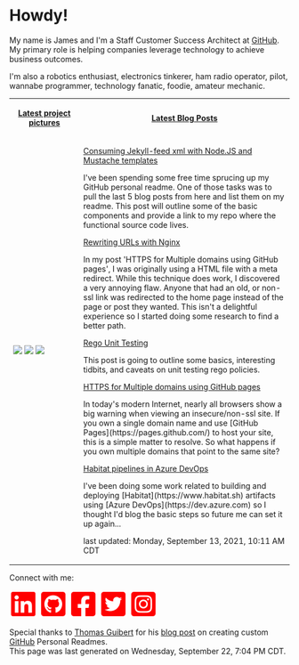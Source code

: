 # Howdy!

<p>My name is James and I'm a Staff Customer Success Architect at <a href="https://github.com">GitHub</a>. My primary role is helping companies leverage technology to achieve business outcomes.</p>
<p>I'm also a robotics enthusiast, electronics tinkerer, ham radio operator, pilot, wannabe programmer, technology fanatic, foodie, amateur mechanic.</p>

<table>
    <tr>
        <th width="25%">
            <p><a href="https://www.instagram.com/jamesmassardo/">Latest project pictures</a></p>
        </th>
        <th>
            <p><a href="https://dxrf.com/blog/">Latest Blog Posts</a></p>
        </th>
    </tr>
    <tr>
        <td>
            <p><img width="200" src="https:&#x2F;&#x2F;www.picuki.com&#x2F;hosted-by-instagram&#x2F;url&#x3D;https%3A%7C%7C%7C%7Cscontent-waw1-1.cdninstagram.com%7C%7Cv%7C%7Ct51.2885-15%7C%7Csh0.08%7C%7Ce35%7C%7Cs640x640%7C%7C242301716_396928455501902_7356949923999762785_n.jpg%3F_nc_ht%3Dscontent-waw1-1.cdninstagram.com%26_nc_cat%3D102%26_nc_ohc%3D2PxrdoWMXq8AX-7snsm%26edm%3DAAWvnRQBAAAA%26ccb%3D7-4%26oh%3De219d85cd0d1e340d9f9a59d5bdba7b8%26oe%3D61514C67%26_nc_sid%3De7738c" /> <img width="200" src="https:&#x2F;&#x2F;www.picuki.com&#x2F;hosted-by-instagram&#x2F;url&#x3D;https%3A%7C%7C%7C%7Cscontent-waw1-1.cdninstagram.com%7C%7Cv%7C%7Ct51.2885-15%7C%7Csh0.08%7C%7Ce35%7C%7Cs640x640%7C%7C242215610_376426500683079_1083206900476646870_n.jpg%3F_nc_ht%3Dscontent-waw1-1.cdninstagram.com%26_nc_cat%3D103%26_nc_ohc%3DxBndALymccgAX_E-v7p%26edm%3DAAWvnRQBAAAA%26ccb%3D7-4%26oh%3D40c4e2eff1272c0e884ee6b7f8fc4927%26oe%3D614D1FCB%26_nc_sid%3De7738c" /> <img width="200" src="https:&#x2F;&#x2F;www.picuki.com&#x2F;hosted-by-instagram&#x2F;url&#x3D;https%3A%7C%7C%7C%7Cscontent-waw1-1.cdninstagram.com%7C%7Cv%7C%7Ct51.2885-15%7C%7Csh0.08%7C%7Ce35%7C%7Cs640x640%7C%7C242489488_1299897067131294_1425688649842449222_n.jpg%3F_nc_ht%3Dscontent-waw1-1.cdninstagram.com%26_nc_cat%3D106%26_nc_ohc%3DEiR8-Mf7PzMAX9OH_NM%26edm%3DAAWvnRQBAAAA%26ccb%3D7-4%26oh%3D14bb01e957da83098ae241d663e7da24%26oe%3D6151D7B0%26_nc_sid%3De7738c" /></p>
        </td>
        <td>
    
<p>
<a href="https://dxrf.com">Consuming Jekyll-feed xml with Node.JS and Mustache templates</a> 
</p>
<p>I&#39;ve been spending some free time sprucing up my GitHub personal readme. One of those tasks was to pull the last 5 blog posts from here and list them on my readme. This post will outline some of the basic components and provide a link to my repo where the functional source code lives.</p>

<p>
<a href="https://dxrf.com">Rewriting URLs with Nginx</a> 
</p>
<p>In my post &#39;HTTPS for Multiple domains using GitHub pages&#39;, I was originally using a HTML file with a meta redirect. While this technique does work, I discovered a very annoying flaw. Anyone that had an old, or non-ssl link was redirected to the home page instead of the page or post they wanted. This isn&#39;t a delightful experience so I started doing some research to find a better path.</p>

<p>
<a href="https://dxrf.com">Rego Unit Testing</a> 
</p>
<p>This post is going to outline some basics, interesting tidbits, and caveats on unit testing rego policies.</p>

<p>
<a href="https://dxrf.com">HTTPS for Multiple domains using GitHub pages</a> 
</p>
<p>In today&#39;s modern Internet, nearly all browsers show a big warning when viewing an insecure&#x2F;non-ssl site. If you own a single domain name and use [GitHub Pages](https:&#x2F;&#x2F;pages.github.com&#x2F;) to host your site, this is a simple matter to resolve. So what happens if you own multiple domains that point to the same site?</p>

<p>
<a href="https://dxrf.com">Habitat pipelines in Azure DevOps</a> 
</p>
<p>I&#39;ve been doing some work related to building and deploying [Habitat](https:&#x2F;&#x2F;www.habitat.sh) artifacts using [Azure DevOps](https:&#x2F;&#x2F;dev.azure.com) so I thought I&#39;d blog the basic steps so future me can set it up again...</p>

<p>last updated: Monday, September 13, 2021, 10:11 AM CDT</p>
</td>
</tr>
</table>

<p> Connect with me: 

[![LinkedIn](assets/linkedin.svg)](https://www.linkedin.com/in/james-massardo/)
[![GitHub](assets/github.svg)](https://github.com/jmassardo)
[![Facebook](assets/facebook.svg)](https://www.facebook.com/james.massardo)
[![Twitter](assets/twitter.svg)](https://twitter.com/jamesmassardo)
[![Instagram](assets/instagram.svg)](https://www.instagram.com/jamesmassardo/)
</p>

<p>Special thanks to <a href='https://github.com/thmsgbrt'>Thomas Guibert</a> for his <a href="https://medium.com/swlh/how-to-create-a-self-updating-readme-md-for-your-github-profile-f8b05744ca91">blog post</a> on creating custom <a href="https://github.com">GitHub</a> Personal Readmes. <br/>
This page was last generated on Wednesday, September 22, 7:04 PM CDT.</p>
